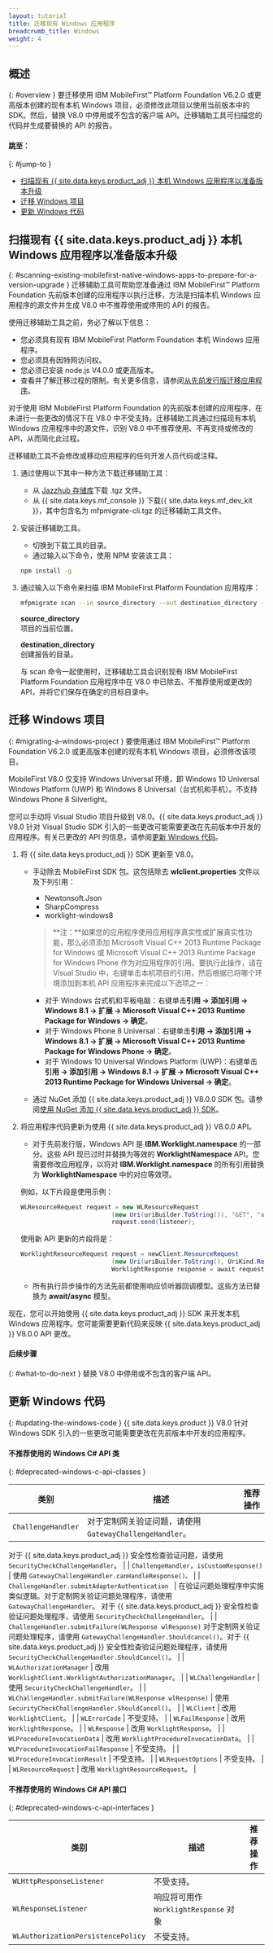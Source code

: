 ```yaml
---
layout: tutorial
title: 迁移现有 Windows 应用程序
breadcrumb_title: Windows
weight: 4
---
```

<!-- NLS_CHARSET=UTF-8 -->
## 概述
{: #overview }
要迁移使用 IBM MobileFirst™ Platform Foundation V6.2.0 或更高版本创建的现有本机 Windows 项目，必须修改此项目以使用当前版本中的 SDK。然后，替换 V8.0 中停用或不包含的客户端 API。迁移辅助工具可扫描您的代码并生成要替换的 API 的报告。

#### 跳至：
{: #jump-to }
* [扫描现有 {{ site.data.keys.product_adj }} 本机 Windows 应用程序以准备版本升级](#scanning-existing-mobilefirst-native-windows-apps-to-prepare-for-a-version-upgrade)
* [迁移 Windows 项目](#migrating-a-windows-project)
* [更新 Windows 代码](#updating-the-windows-code)

## 扫描现有 {{ site.data.keys.product_adj }} 本机 Windows 应用程序以准备版本升级
{: #scanning-existing-mobilefirst-native-windows-apps-to-prepare-for-a-version-upgrade }
迁移辅助工具可帮助您准备通过 IBM MobileFirst™ Platform Foundation 先前版本创建的应用程序以执行迁移，方法是扫描本机 Windows 应用程序的源文件并生成 V8.0 中不推荐使用或停用的 API 的报告。

使用迁移辅助工具之前，务必了解以下信息：

* 您必须具有现有 IBM MobileFirst Platform Foundation 本机 Windows 应用程序。
* 您必须具有因特网访问权。
* 您必须已安装 node.js V4.0.0 或更高版本。
* 查看并了解迁移过程的限制。有关更多信息，请参阅[从先前发行版迁移应用程序](../)。

对于使用 IBM MobileFirst Platform Foundation 的先前版本创建的应用程序，在未进行一些更改的情况下在 V8.0 中不受支持。迁移辅助工具通过扫描现有本机 Windows 应用程序中的源文件，识别 V8.0 中不推荐使用、不再支持或修改的 API，从而简化此过程。

迁移辅助工具不会修改或移动应用程序的任何开发人员代码或注释。

1. 通过使用以下其中一种方法下载迁移辅助工具：
    * 从 [Jazzhub 存储库](https://hub.jazz.net/project/ibmmfpf/mfp-migrator-tool)下载 .tgz 文件。
    * 从 {{ site.data.keys.mf_console }} 下载{{ site.data.keys.mf_dev_kit }}，其中包含名为 mfpmigrate-cli.tgz 的迁移辅助工具文件。
2. 安装迁移辅助工具。
    * 切换到下载工具的目录。
    * 通过输入以下命令，使用 NPM 安装该工具：

   ```bash
   npm install -g
   ```
    
3. 通过输入以下命令来扫描 IBM MobileFirst Platform Foundation 应用程序：

   ```bash
   mfpmigrate scan --in source_directory --out destination_directory --type windows
   ```
    
   **source_directory**  
   项目的当前位置。

   **destination_directory**  
   创建报告的目录。

   与 scan 命令一起使用时，迁移辅助工具会识别现有 IBM MobileFirst Platform Foundation 应用程序中在 V8.0 中已除去、不推荐使用或更改的 API，并将它们保存在确定的目标目录中。
    
## 迁移 Windows 项目
{: #migrating-a-windows-project }
要使用通过 IBM MobileFirst™ Platform Foundation V6.2.0 或更高版本创建的现有本机 Windows 项目，必须修改该项目。

MobileFirst V8.0 仅支持 Windows Universal 环境，即 Windows 10 Universal Windows Platform (UWP) 和 Windows 8 Universal（台式机和手机）。不支持 Windows Phone 8 Silverlight。

您可以手动将 Visual Studio 项目升级到 V8.0。{{ site.data.keys.product_adj }} V8.0 针对 Visual Studio SDK 引入的一些更改可能需要更改在先前版本中开发的应用程序。有关已更改的 API 的信息，请参阅[更新 Windows 代码](#updating-the-windows-code)。

1. 将 {{ site.data.keys.product_adj }} SDK 更新至 V8.0。
    * 手动除去 MobileFirst SDK 包。这包括除去 **wlclient.properties** 文件以及下列引用：

        * Newtonsoft.Json
        * SharpCompress
        * worklight-windows8

        > **注：**如果您的应用程序使用应用程序真实性或扩展真实性功能，那么必须添加 Microsoft Visual C++ 2013 Runtime Package
for Windows 或 Microsoft Visual C++ 2013 Runtime Package
for Windows Phone 作为对应用程序的引用。要执行此操作，请在 Visual Studio 中，右键单击本机项目的引用，然后根据已将哪个环境添加到本机 API 应用程序来完成以下选项之一：
        
        * 对于 Windows 台式机和平板电脑：右键单击**引用 → 添加引用 → Windows 8.1 → 扩展 → Microsoft Visual C++ 2013 Runtime Package for Windows → 确定**。
        * 对于 Windows Phone 8 Universal：右键单击**引用 → 添加引用 → Windows 8.1 → 扩展 → Microsoft Visual C++ 2013 Runtime Package for Windows Phone → 确定**。
        * 对于 Windows 10 Universal Windows Platform (UWP)：右键单击**引用 → 添加引用 → Windows 8.1 → 扩展 → Microsoft Visual C++ 2013 Runtime Package for Windows Universal → 确定**。
    * 通过 NuGet 添加 {{ site.data.keys.product_adj }} V8.0.0 SDK 包。请参阅[使用 NuGet 添加 {{ site.data.keys.product_adj }} SDK](../../../application-development/sdk/windows-8-10)。
2. 将应用程序代码更新为使用 {{ site.data.keys.product_adj }} V8.0.0 API。
    * 对于先前发行版，Windows API 是 **IBM.Worklight.namespace** 的一部分。这些 API 现已过时并替换为等效的 **WorklightNamespace** API。您需要修改应用程序，以将对 **IBM.Worklight.namespace** 的所有引用替换为 **WorklightNamespace** 中的对应等效项。

   例如，以下片段是使用示例：


   ```csharp
   WLResourceRequest request = new WLResourceRequest
                            (new Uri(uriBuilder.ToString()), "GET", "accessRestricted"); 
                            request.send(listener); 
   ```
    
   使用新 API 更新的片段将是：
    
   ```csharp
   WorklightResourceRequest request = newClient.ResourceRequest
                            (new Uri(uriBuilder.ToString(), UriKind.Relative), "GET", "accessRestricted");
                            WorklightResponse response = await request.Send();
   ```
    
    * 所有执行异步操作的方法先前都使用响应侦听器回调模型。这些方法已替换为 **await/async** 模型。

现在，您可以开始使用 {{ site.data.keys.product_adj }} SDK 来开发本机 Windows 应用程序。您可能需要更新代码来反映 {{ site.data.keys.product_adj }} V8.0.0 API 更改。

#### 后续步骤
{: #what-to-do-next }
替换 V8.0 中停用或不包含的客户端 API。

## 更新 Windows 代码
{: #updating-the-windows-code }
{{ site.data.keys.product }} V8.0 针对 Windows SDK 引入的一些更改可能需要更改在先前版本中开发的应用程序。

#### 不推荐使用的 Windows C# API 类
{: #deprecated-windows-c-api-classes }

| 类别 | 描述 | 推荐操作 | 
|----------|-------------|--------------------|
| `ChallengeHandler`  | 对于定制网关验证问题，请使用 `GatewayChallengeHandler`。
对于 {{ site.data.keys.product_adj }} 安全性检查验证问题，请使用 `SecurityCheckChallengeHandler`。
 |
| `ChallengeHandler`，`isCustomResponse()`  | 使用 `GatewayChallengeHandler.canHandleResponse()。` | 
| `ChallengeHandler.submitAdapterAuthentication ` | 在验证问题处理程序中实施类似逻辑。对于定制网关验证问题处理程序，请使用 `GatewayChallengeHandler`。
对于 {{ site.data.keys.product_adj }} 安全性检查验证问题处理程序，请使用 `SecurityCheckChallengeHandler`。 | 
| `ChallengeHandler.submitFailure(WLResponse wlResponse)` 对于定制网关验证问题处理程序，请使用 `GatewayChallengeHandler.Shouldcancel()`。对于 {{ site.data.keys.product_adj }} 安全性检查验证问题处理程序，请使用 `SecurityCheckChallengeHandler.ShouldCancel()`。 | 
| `WLAuthorizationManager` | 改用 `WorklightClient.WorklightAuthorizationManager`。 | 
| `WLChallengeHandler` | 使用 `SecurityCheckChallengeHandler`。  | 
| `WLChallengeHandler.submitFailure(WLResponse wlResponse)`  | 	使用 `SecurityCheckChallengeHandler.ShouldCancel()`。 | 
| `WLClient` | 	改用 `WorklightClient`。 | 
| `WLErrorCode` | 	不受支持。 | 
| `WLFailResponse` | 	改用 `WorklightResponse`。 | 
| `WLResponse` | 改用 `WorklightResponse`。 | 
| `WLProcedureInvocationData` | 改用 `WorklightProcedureInvocationData`。 | 
| `WLProcedureInvocationFailResponse` | 	不受支持。 | 
| `WLProcedureInvocationResult` | 	不受支持。 | 
| `WLRequestOptions` | 	不受支持。 | 
| `WLResourceRequest` | 	改用 `WorklightResourceRequest`。 | 

#### 不推荐使用的 Windows C# API 接口
{: #deprecated-windows-c-api-interfaces }

| 类别 | 描述 | 推荐操作 | 
|----------|-------------|--------------------|
| `WLHttpResponseListener` | 不受支持。 | 
| `WLResponseListener` | 响应将可用作 `WorklightResponse` 对象 | 
| `WLAuthorizationPersistencePolicy` | 不受支持。 | 
